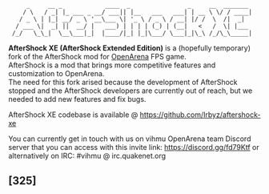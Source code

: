 
```
     _     __ _            ____  _                _     __  _______ 
    / \   / _| |_ ___ _ __/ ___|| |__   ___   ___| | __ \ \/ / ____|
   / _ \ | |_| __/ _ \ '__\___ \| '_ \ / _ \ / __| |/ /  \  /|  _|  
  / ___ \|  _| ||  __/ |   ___) | | | | (_) | (__|   <   /  \| |___ 
 /_/   \_\_|  \__\___|_|  |____/|_| |_|\___/ \___|_|\_\ /_/\_\_____|
```                                                                 

**AfterShock XE (AfterShock Extended Edition)** is a (hopefully temporary) 
fork of the AfterShock mod for [OpenArena](http://openarena.ws/) FPS game.  
AfterShock is a mod that brings more competitive features and
customization to OpenArena.  
The need for this fork arised because the development of AfterShock
stopped and the AfterShock developers are currently out of reach, 
but we needed to add new features and fix bugs.

AfterShock XE codebase is available @ https://github.com/Irbyz/aftershock-xe

You can currently get in touch with us on vihmu OpenArena team Discord 
server that you can access with this invite link: 
https://discord.gg/fd79Ktf
or alternatively on IRC: #vihmu @ irc.quakenet.org

## [325]
                                                                       
